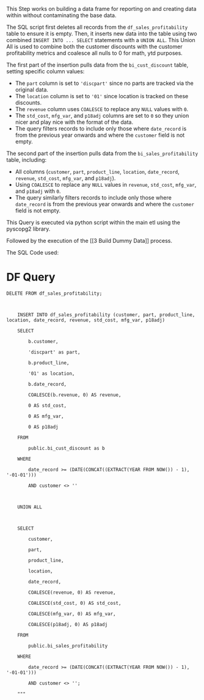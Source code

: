 This Step works on building a data frame for reporting on and creating data within without contaminating the base data. 

The SQL script first deletes all records from the `df_sales_profitability` table to ensure it is empty. Then, it inserts new data into the table using two combined `INSERT INTO ... SELECT` statements with a `UNION ALL`. This Union All is used to combine both the customer discounts with the customer profitability metrics and coalesce all nulls to 0 for math, ytd purposes.

The first part of the insertion pulls data from the `bi_cust_discount` table, setting specific column values:

- The `part` column is set to `'discpart'` since no parts are tracked via the original data.
- The `location` column is set to `'01'` since location is tracked on these discounts.
- The `revenue` column uses `COALESCE` to replace any `NULL` values with `0`.
- The `std_cost`, `mfg_var`, and `p18adj` columns are set to `0` so they union nicer and play nice with the format of the data.
- The query filters records to include only those where `date_record` is from the previous year onwards and where the `customer` field is not empty.

The second part of the insertion pulls data from the `bi_sales_profitability` table, including:

- All columns (`customer`, `part`, `product_line`, `location`, `date_record`, `revenue`, `std_cost`, `mfg_var`, and `p18adj`).
- Using `COALESCE` to replace any `NULL` values in `revenue`, `std_cost`, `mfg_var`, and `p18adj` with `0`.
- The query similarly filters records to include only those where `date_record` is from the previous year onwards and where the `customer` field is not empty.

This Query is executed via python script within the main etl using the pyscopg2 library.

Followed by the execution of the [[3 Build Dummy Data]] process.

The SQL Code used:
# DF Query

```
DELETE FROM df_sales_profitability;

  

    INSERT INTO df_sales_profitability (customer, part, product_line, location, date_record, revenue, std_cost, mfg_var, p18adj)

    SELECT

        b.customer,

        'discpart' as part,

        b.product_line,

        '01' as location,

        b.date_record,

        COALESCE(b.revenue, 0) AS revenue,

        0 AS std_cost,

        0 AS mfg_var,

        0 AS p18adj

    FROM

        public.bi_cust_discount as b

    WHERE

        date_record >= (DATE(CONCAT((EXTRACT(YEAR FROM NOW()) - 1), '-01-01')))

        AND customer <> ''

  

    UNION ALL

  

    SELECT

        customer,

        part,

        product_line,

        location,

        date_record,

        COALESCE(revenue, 0) AS revenue,

        COALESCE(std_cost, 0) AS std_cost,

        COALESCE(mfg_var, 0) AS mfg_var,

        COALESCE(p18adj, 0) AS p18adj

    FROM

        public.bi_sales_profitability

    WHERE

        date_record >= (DATE(CONCAT((EXTRACT(YEAR FROM NOW()) - 1), '-01-01')))

        AND customer <> '';

    """
```